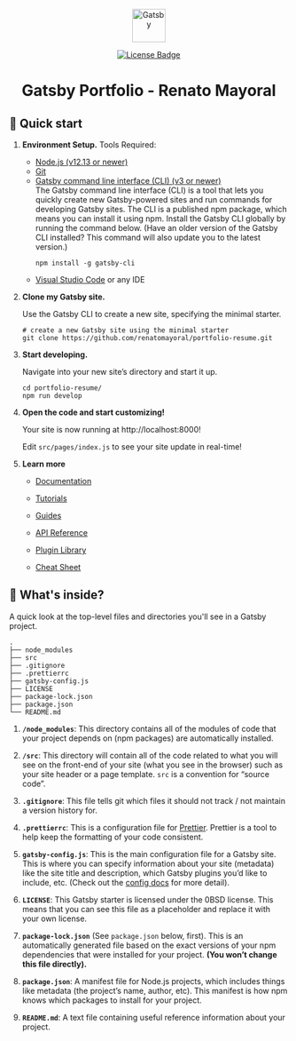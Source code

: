 <p align="center">
  <a href="https://www.gatsbyjs.com/?utm_source=starter&utm_medium=readme&utm_campaign=minimal-starter">
    <img alt="Gatsby" src="https://www.gatsbyjs.com/Gatsby-Monogram.svg" width="60" />
  </a>
</p>
<div align="center">
	<a href='https://github.com/renatomayoral/portfolio-resume/blob/main/LICENSE'>
    <img src="https://img.shields.io/github/license/renatomayoral/portfolio-resume" alt="License Badge" />
    </a>
  </div>
<h1 align="center">
  Gatsby Portfolio - Renato Mayoral
</h1>

## 🚀 Quick start
1.  **Environment Setup.**
      Tools Required:
      
      - [Node.js (v12.13 or newer)](https://nodejs.org/en/)
      - [Git](https://www.gatsbyjs.com/docs/?utm_source=starter&utm_medium=readme&utm_campaign=minimal-starter)
      - [Gatsby command line interface (CLI) (v3 or newer)](https://www.gatsbyjs.com/docs/tutorial/part-0/#gatsby-cli)<br>
      The Gatsby command line interface (CLI) is a tool that lets you quickly create new Gatsby-powered sites and run commands for developing Gatsby sites.
      The CLI is a published npm package, which means you can install it using npm.
      Install the Gatsby CLI globally by running the command below. (Have an older version of the Gatsby CLI installed? This command will also update you to the latest version.)
        ```shell
        npm install -g gatsby-cli
        ```
      - [Visual Studio Code](https://code.visualstudio.com/) or any IDE
    
3.  **Clone my Gatsby site.**

    Use the Gatsby CLI to create a new site, specifying the minimal starter.

    ```shell
    # create a new Gatsby site using the minimal starter
    git clone https://github.com/renatomayoral/portfolio-resume.git
    ```

3.  **Start developing.**

    Navigate into your new site’s directory and start it up.

    ```shell
    cd portfolio-resume/
    npm run develop
    ```

4.  **Open the code and start customizing!**

    Your site is now running at http://localhost:8000!

    Edit `src/pages/index.js` to see your site update in real-time!

4.  **Learn more**

    - [Documentation](https://www.gatsbyjs.com/docs/?utm_source=starter&utm_medium=readme&utm_campaign=minimal-starter)

    - [Tutorials](https://www.gatsbyjs.com/tutorial/?utm_source=starter&utm_medium=readme&utm_campaign=minimal-starter)

    - [Guides](https://www.gatsbyjs.com/tutorial/?utm_source=starter&utm_medium=readme&utm_campaign=minimal-starter)

    - [API Reference](https://www.gatsbyjs.com/docs/api-reference/?utm_source=starter&utm_medium=readme&utm_campaign=minimal-starter)

    - [Plugin Library](https://www.gatsbyjs.com/plugins?utm_source=starter&utm_medium=readme&utm_campaign=minimal-starter)

    - [Cheat Sheet](https://www.gatsbyjs.com/docs/cheat-sheet/?utm_source=starter&utm_medium=readme&utm_campaign=minimal-starter)

## 🧐 What's inside?

A quick look at the top-level files and directories you'll see in a Gatsby project.

    .
    ├── node_modules
    ├── src
    ├── .gitignore
    ├── .prettierrc
    ├── gatsby-config.js
    ├── LICENSE
    ├── package-lock.json
    ├── package.json
    └── README.md

1.  **`/node_modules`**: This directory contains all of the modules of code that your project depends on (npm packages) are automatically installed.

2.  **`/src`**: This directory will contain all of the code related to what you will see on the front-end of your site (what you see in the browser) such as your site header or a page template. `src` is a convention for “source code”.

3.  **`.gitignore`**: This file tells git which files it should not track / not maintain a version history for.

4.  **`.prettierrc`**: This is a configuration file for [Prettier](https://prettier.io/). Prettier is a tool to help keep the formatting of your code consistent.

5.  **`gatsby-config.js`**: This is the main configuration file for a Gatsby site. This is where you can specify information about your site (metadata) like the site title and description, which Gatsby plugins you’d like to include, etc. (Check out the [config docs](https://www.gatsbyjs.com/docs/gatsby-config/) for more detail).


6.  **`LICENSE`**: This Gatsby starter is licensed under the 0BSD license. This means that you can see this file as a placeholder and replace it with your own license.

7. **`package-lock.json`** (See `package.json` below, first). This is an automatically generated file based on the exact versions of your npm dependencies that were installed for your project. **(You won’t change this file directly).**

8. **`package.json`**: A manifest file for Node.js projects, which includes things like metadata (the project’s name, author, etc). This manifest is how npm knows which packages to install for your project.

9. **`README.md`**: A text file containing useful reference information about your project.


